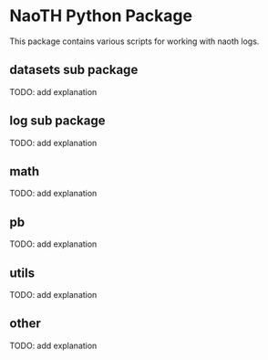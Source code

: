 # NaoTH Python Package
This package contains various scripts for working with naoth logs.

## datasets sub package
TODO: add explanation

## log sub package
TODO: add explanation

## math
TODO: add explanation

## pb
TODO: add explanation

## utils
TODO: add explanation

## other
TODO: add explanation
